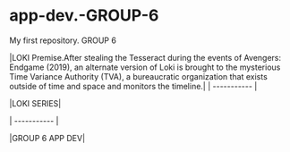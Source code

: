 # app-dev.-GROUP-6
My first repository. GROUP 6

|LOKI Premise.After stealing the Tesseract during the events of Avengers: Endgame (2019), an alternate version of Loki is brought to the mysterious Time Variance 
Authority (TVA), a bureaucratic organization that exists outside of time and space and monitors the timeline.| 
| ----------- |

|LOKI SERIES|

| ----------- |

|GROUP 6 APP DEV|



